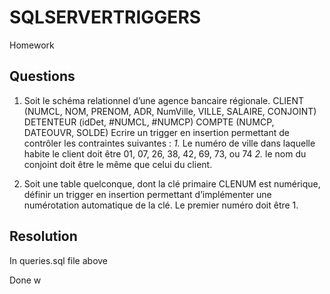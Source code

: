 # SQLSERVERTRIGGERS
Homework

##  Questions

1. Soit le schéma relationnel d’une agence bancaire régionale.
CLIENT (NUMCL, NOM, PRENOM, ADR, NumVille, VILLE, SALAIRE, CONJOINT)
DETENTEUR (idDet, #NUMCL, #NUMCP)
COMPTE (NUMCP, DATEOUVR, SOLDE)
Ecrire un trigger en insertion permettant de contrôler les contraintes suivantes :
*1.* Le numéro de ville dans laquelle habite le client doit être 01, 07, 26, 38, 42, 69, 73, ou 74
*2.* le nom du conjoint doit être le même que celui du client.

2. Soit une table quelconque, dont la clé primaire CLENUM est numérique, définir un trigger en
insertion permettant d’implémenter une numérotation automatique de la clé. Le premier numéro
doit être 1.

## Resolution
In queries.sql file above

Done w

